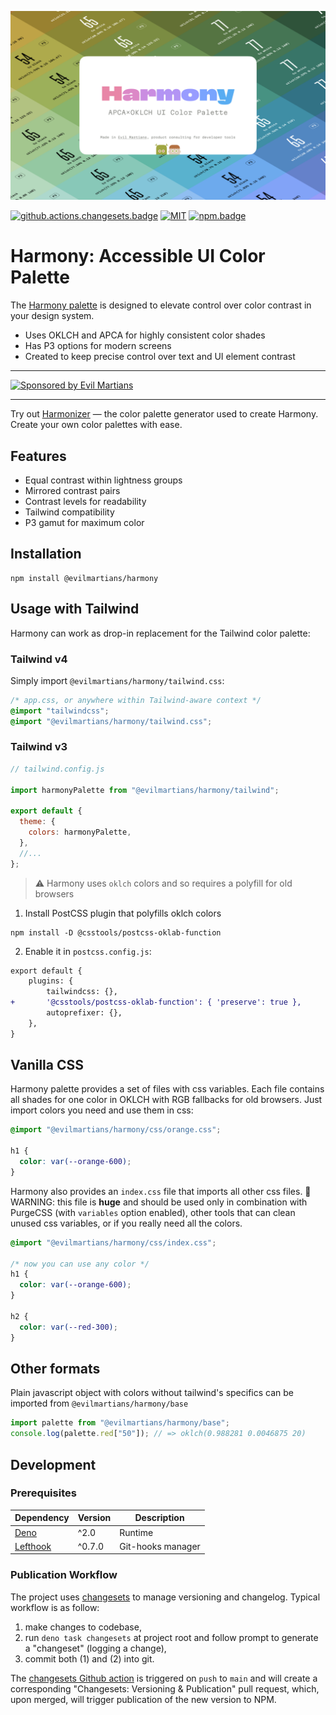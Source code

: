 ![Harmony](cover.png)

[![github.actions.changesets.badge]][github.actions.changesets] [![MIT][license.badge]][license] [![npm.badge]][npm]

# Harmony: Accessible UI Color Palette

The
[Harmony palette](https://www.figma.com/community/file/1287828769207775946/harmony-accessible-ui-color-palette)
is designed to elevate control over color contrast in your design system.

- Uses OKLCH and APCA for highly consistent color shades
- Has P3 options for modern screens
- Created to keep precise control over text and UI element contrast

---

<a href="https://evilmartians.com/devtools?utm_source=harmony&utm_campaign=devtools-button&utm_medium=github">
<img src="https://evilmartians.com/badges/sponsored-by-evil-martians_v2.0.svg" alt="Sponsored by Evil Martians" width="100%" height="54"></a>

---

Try out [Harmonizer](https://github.com/evilmartians/harmonizer) — the color palette generator used to create Harmony. Create your own color palettes with ease.

## Features

- Equal contrast within lightness groups
- Mirrored contrast pairs
- Contrast levels for readability
- Tailwind compatibility
- P3 gamut for maximum color

## Installation

```shell
npm install @evilmartians/harmony
```

## Usage with Tailwind

Harmony can work as drop-in replacement for the Tailwind color palette:

### Tailwind v4

Simply import `@evilmartians/harmony/tailwind.css`:

```css
/* app.css, or anywhere within Tailwind-aware context */
@import "tailwindcss";
@import "@evilmartians/harmony/tailwind.css";
```

### Tailwind v3

```js
// tailwind.config.js

import harmonyPalette from "@evilmartians/harmony/tailwind";

export default {
  theme: {
    colors: harmonyPalette,
  },
  //...
};
```

> ⚠️ Harmony uses `oklch` colors and so requires a polyfill for old browsers

1. Install PostCSS plugin that polyfills oklch colors

```shell
npm install -D @csstools/postcss-oklab-function
```

2. Enable it in `postcss.config.js`:

```diff
export default {
    plugins: {
        tailwindcss: {},
+       '@csstools/postcss-oklab-function': { 'preserve': true },
        autoprefixer: {},
    },
}
```

## Vanilla CSS

Harmony palette provides a set of files with css variables. Each file contains all shades for one color in OKLCH with RGB fallbacks for old browsers. Just import colors you need and use them in css:

```css
@import "@evilmartians/harmony/css/orange.css";

h1 {
  color: var(--orange-600);
}
```

Harmony also provides an `index.css` file that imports all other css files.
👮WARNING: this file is **huge** and should be used only in combination with PurgeCSS (with `variables` option enabled), other tools that can clean unused css variables, or if you really need all the colors.

```css
@import "@evilmartians/harmony/css/index.css";

/* now you can use any color */
h1 {
  color: var(--orange-600);
}

h2 {
  color: var(--red-300);
}
```

## Other formats

Plain javascript object with colors without tailwind's specifics can be imported
from `@evilmartians/harmony/base`

```js
import palette from "@evilmartians/harmony/base";
console.log(palette.red["50"]); // => oklch(0.988281 0.0046875 20)
```

## Development

### Prerequisites

| Dependency                                           | Version | Description       |
| ---------------------------------------------------- | ------- | ----------------- |
| [Deno](https://docs.deno.com/runtime/)               | ^2.0    | Runtime           |
| [Lefthook](https://github.com/evilmartians/lefthook) | ^0.7.0  | Git-hooks manager |

### Publication Workflow

The project uses [changesets](https://github.com/changesets/changesets) to manage versioning and changelog.
Typical workflow is as follow:

1. make changes to codebase,
2. run `deno task changesets` at project root and follow prompt to generate a "changeset" (logging a change),
3. commit both (1) and (2) into git.

The [changesets Github action](./.github/workflows/changesets.yaml) is triggered on `push` to `main` and will create a corresponding "Changesets: Versioning & Publication" pull request, which, upon merged, will trigger publication of the new version to NPM.

[license.badge]: https://img.shields.io/badge/license-MIT-blue.svg
[license]: ./LICENSE
[npm.badge]: https://img.shields.io/npm/v/@evilmartians/harmony
[npm]: https://www.npmjs.com/package/@evilmartians/harmony
[github.actions.changesets.badge]: https://github.com/evilmartians/harmony/actions/workflows/changesets.yaml/badge.svg?branch=main
[github.actions.changesets]: https://github.com/evilmartians/harmony/actions/workflows/changesets.yaml
